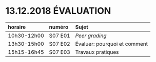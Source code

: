 # 13.12.2018 ÉVALUATION

| horaire | numéro | Sujet |
| :------ | :----- | :---- |
| 10h30-12h00 | S07 E01 | *Peer grading* |
| 13h30-15h00 | S07 E02 | Évaluer: pourquoi et comment |
| 15h15-16h45 | S07 E03 | Travaux pratiques |
